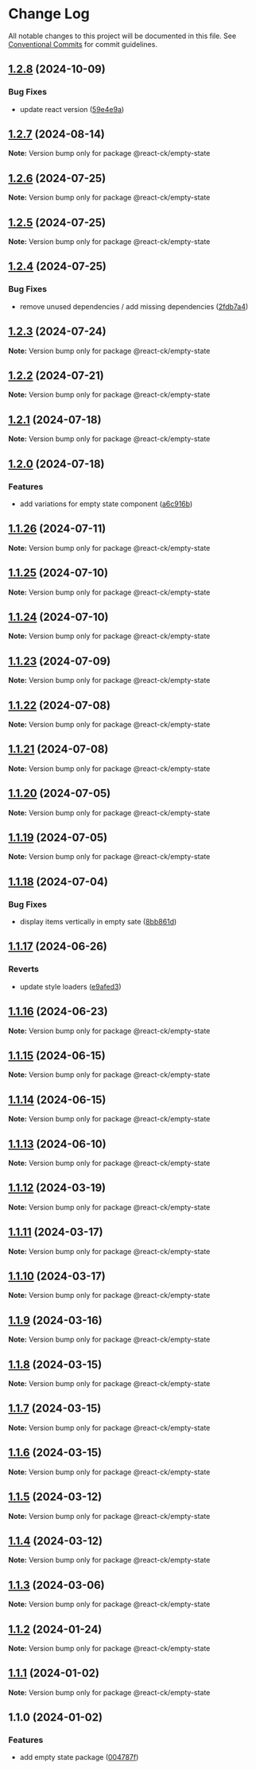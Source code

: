 # Change Log

All notable changes to this project will be documented in this file.
See [Conventional Commits](https://conventionalcommits.org) for commit guidelines.

## [1.2.8](https://github.com/abelflopes/react-ck/compare/@react-ck/empty-state@1.2.7...@react-ck/empty-state@1.2.8) (2024-10-09)


### Bug Fixes

* update react version ([59e4e9a](https://github.com/abelflopes/react-ck/commit/59e4e9afa979d29efdc793f3441ed528971844ca))



## [1.2.7](https://github.com/abelflopes/react-ck/compare/@react-ck/empty-state@1.2.6...@react-ck/empty-state@1.2.7) (2024-08-14)

**Note:** Version bump only for package @react-ck/empty-state





## [1.2.6](https://github.com/abelflopes/react-ck/compare/@react-ck/empty-state@1.2.5...@react-ck/empty-state@1.2.6) (2024-07-25)

**Note:** Version bump only for package @react-ck/empty-state





## [1.2.5](https://github.com/abelflopes/react-ck/compare/@react-ck/empty-state@1.2.4...@react-ck/empty-state@1.2.5) (2024-07-25)

**Note:** Version bump only for package @react-ck/empty-state





## [1.2.4](https://github.com/abelflopes/react-ck/compare/@react-ck/empty-state@1.2.3...@react-ck/empty-state@1.2.4) (2024-07-25)


### Bug Fixes

* remove unused dependencies / add missing dependencies ([2fdb7a4](https://github.com/abelflopes/react-ck/commit/2fdb7a4eed218581949f6d0d8d902b3b677b3bf1))



## [1.2.3](https://github.com/abelflopes/react-ck/compare/@react-ck/empty-state@1.2.2...@react-ck/empty-state@1.2.3) (2024-07-24)

**Note:** Version bump only for package @react-ck/empty-state





## [1.2.2](https://github.com/abelflopes/react-ck/compare/@react-ck/empty-state@1.2.1...@react-ck/empty-state@1.2.2) (2024-07-21)

**Note:** Version bump only for package @react-ck/empty-state





## [1.2.1](https://github.com/abelflopes/react-ck/compare/@react-ck/empty-state@1.2.0...@react-ck/empty-state@1.2.1) (2024-07-18)

**Note:** Version bump only for package @react-ck/empty-state





## [1.2.0](https://github.com/abelflopes/react-ck/compare/@react-ck/empty-state@1.1.26...@react-ck/empty-state@1.2.0) (2024-07-18)


### Features

* add variations for empty state component ([a6c916b](https://github.com/abelflopes/react-ck/commit/a6c916b7e3215bbe77cdd2e95ac7ae4dc8f5a8ee))



## [1.1.26](https://github.com/abelflopes/react-ck/compare/@react-ck/empty-state@1.1.25...@react-ck/empty-state@1.1.26) (2024-07-11)

**Note:** Version bump only for package @react-ck/empty-state





## [1.1.25](https://github.com/abelflopes/react-ck/compare/@react-ck/empty-state@1.1.24...@react-ck/empty-state@1.1.25) (2024-07-10)

**Note:** Version bump only for package @react-ck/empty-state





## [1.1.24](https://github.com/abelflopes/react-ck/compare/@react-ck/empty-state@1.1.23...@react-ck/empty-state@1.1.24) (2024-07-10)

**Note:** Version bump only for package @react-ck/empty-state





## [1.1.23](https://github.com/abelflopes/react-ck/compare/@react-ck/empty-state@1.1.22...@react-ck/empty-state@1.1.23) (2024-07-09)

**Note:** Version bump only for package @react-ck/empty-state





## [1.1.22](https://github.com/abelflopes/react-ck/compare/@react-ck/empty-state@1.1.21...@react-ck/empty-state@1.1.22) (2024-07-08)

**Note:** Version bump only for package @react-ck/empty-state





## [1.1.21](https://github.com/abelflopes/react-ck/compare/@react-ck/empty-state@1.1.20...@react-ck/empty-state@1.1.21) (2024-07-08)

**Note:** Version bump only for package @react-ck/empty-state





## [1.1.20](https://github.com/abelflopes/react-ck/compare/@react-ck/empty-state@1.1.19...@react-ck/empty-state@1.1.20) (2024-07-05)

**Note:** Version bump only for package @react-ck/empty-state





## [1.1.19](https://github.com/abelflopes/react-ck/compare/@react-ck/empty-state@1.1.18...@react-ck/empty-state@1.1.19) (2024-07-05)

**Note:** Version bump only for package @react-ck/empty-state





## [1.1.18](https://github.com/abelflopes/react-ck/compare/@react-ck/empty-state@1.1.17...@react-ck/empty-state@1.1.18) (2024-07-04)


### Bug Fixes

* display items vertically in empty sate ([8bb861d](https://github.com/abelflopes/react-ck/commit/8bb861dba20ae01cdb72b09bcc42713298ad85d9))



## [1.1.17](https://github.com/abelflopes/react-ck/compare/@react-ck/empty-state@1.1.16...@react-ck/empty-state@1.1.17) (2024-06-26)


### Reverts

* update style loaders ([e9afed3](https://github.com/abelflopes/react-ck/commit/e9afed309e7893e95b4b02cceb7e9636670740b8))



## [1.1.16](https://github.com/abelflopes/react-ck/compare/@react-ck/empty-state@1.1.15...@react-ck/empty-state@1.1.16) (2024-06-23)

**Note:** Version bump only for package @react-ck/empty-state





## [1.1.15](https://github.com/abelflopes/react-ck/compare/@react-ck/empty-state@1.1.14...@react-ck/empty-state@1.1.15) (2024-06-15)

**Note:** Version bump only for package @react-ck/empty-state





## [1.1.14](https://github.com/abelflopes/react-ck/compare/@react-ck/empty-state@1.1.13...@react-ck/empty-state@1.1.14) (2024-06-15)

**Note:** Version bump only for package @react-ck/empty-state





## [1.1.13](https://github.com/abelflopes/react-ck/compare/@react-ck/empty-state@1.1.12...@react-ck/empty-state@1.1.13) (2024-06-10)

**Note:** Version bump only for package @react-ck/empty-state





## [1.1.12](https://github.com/abelflopes/react-ck/compare/@react-ck/empty-state@1.1.11...@react-ck/empty-state@1.1.12) (2024-03-19)

**Note:** Version bump only for package @react-ck/empty-state





## [1.1.11](https://github.com/abelflopes/react-ck/compare/@react-ck/empty-state@1.1.10...@react-ck/empty-state@1.1.11) (2024-03-17)

**Note:** Version bump only for package @react-ck/empty-state





## [1.1.10](https://github.com/abelflopes/react-ck/compare/@react-ck/empty-state@1.1.9...@react-ck/empty-state@1.1.10) (2024-03-17)

**Note:** Version bump only for package @react-ck/empty-state





## [1.1.9](https://github.com/abelflopes/react-ck/compare/@react-ck/empty-state@1.1.8...@react-ck/empty-state@1.1.9) (2024-03-16)

**Note:** Version bump only for package @react-ck/empty-state





## [1.1.8](https://github.com/abelflopes/react-ck/compare/@react-ck/empty-state@1.1.7...@react-ck/empty-state@1.1.8) (2024-03-15)

**Note:** Version bump only for package @react-ck/empty-state





## [1.1.7](https://github.com/abelflopes/react-ck/compare/@react-ck/empty-state@1.1.6...@react-ck/empty-state@1.1.7) (2024-03-15)

**Note:** Version bump only for package @react-ck/empty-state





## [1.1.6](https://github.com/abelflopes/react-ck/compare/@react-ck/empty-state@1.1.5...@react-ck/empty-state@1.1.6) (2024-03-15)

**Note:** Version bump only for package @react-ck/empty-state





## [1.1.5](https://github.com/abelflopes/react-ck/compare/@react-ck/empty-state@1.1.4...@react-ck/empty-state@1.1.5) (2024-03-12)

**Note:** Version bump only for package @react-ck/empty-state





## [1.1.4](https://github.com/abelflopes/react-ck/compare/@react-ck/empty-state@1.1.3...@react-ck/empty-state@1.1.4) (2024-03-12)

**Note:** Version bump only for package @react-ck/empty-state





## [1.1.3](https://github.com/abelflopes/react-ck/compare/@react-ck/empty-state@1.1.2...@react-ck/empty-state@1.1.3) (2024-03-06)

**Note:** Version bump only for package @react-ck/empty-state





## [1.1.2](https://github.com/abelflopes/react-ck/compare/@react-ck/empty-state@1.1.1...@react-ck/empty-state@1.1.2) (2024-01-24)

**Note:** Version bump only for package @react-ck/empty-state





## [1.1.1](https://github.com/abelflopes/react-ck/compare/@react-ck/empty-state@1.1.0...@react-ck/empty-state@1.1.1) (2024-01-02)

**Note:** Version bump only for package @react-ck/empty-state





## 1.1.0 (2024-01-02)


### Features

* add empty state package ([004787f](https://github.com/abelflopes/react-ck/commit/004787ffe718de5c77ba80da623d853c67a2e966))
